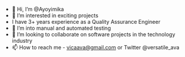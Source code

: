 - 👋 Hi, I’m @Ayoyimika
- 👀 I’m interested in exciting projects
- I have 3+ years experience as a Quality Assurance Engineer 
- 🌱 I’m into manual and automated testing 
- 💞️ I’m looking to collaborate on software projects in the technology industry
- 📫 How to reach me - vicaava@gmail.com or Twitter @versatile_ava

<!---
Ayoyimika/Ayoyimika is a ✨ special ✨ repository because its `README.md` (this file) appears on your GitHub profile.
You can click the Preview link to take a look at your changes.
--->
